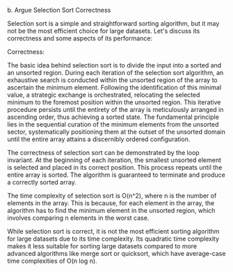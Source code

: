 b. Argue Selection Sort Correctness

Selection sort is a simple and straightforward sorting algorithm, but it may not be the most efficient choice for large datasets. Let's discuss its correctness and some aspects of its performance:

Correctness:

The basic idea behind selection sort is to divide the input into a sorted and an unsorted region. During each iteration of the selection sort algorithm, an exhaustive search is conducted within the unsorted region of the array to ascertain the minimum element. Following the identification of this minimal value, a strategic exchange is orchestrated, relocating the selected minimum to the foremost position within the unsorted region. This iterative procedure persists until the entirety of the array is meticulously arranged in ascending order, thus achieving a sorted state. The fundamental principle lies in the sequential curation of the minimum elements from the unsorted sector, systematically positioning them at the outset of the unsorted domain until the entire array attains a discernibly ordered configuration.

The correctness of selection sort can be demonstrated by the loop invariant. At the beginning of each iteration, the smallest unsorted element is selected and placed in its correct position. This process repeats until the entire array is sorted. The algorithm is guaranteed to terminate and produce a correctly sorted array.

The time complexity of selection sort is O(n^2), where n is the number of elements in the array. This is because, for each element in the array, the algorithm has to find the minimum element in the unsorted region, which involves comparing n elements in the worst case.

While selection sort is correct, it is not the most efficient sorting algorithm for large datasets due to its time complexity. Its quadratic time complexity makes it less suitable for sorting large datasets compared to more advanced algorithms like merge sort or quicksort, which have average-case time complexities of O(n log n).
